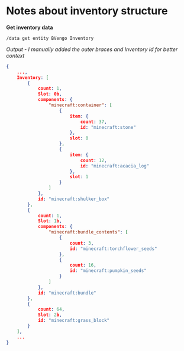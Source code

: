 # Notes about inventory structure

**Get inventory data**
```
/data get entity BVengo Inventory
```

*Output - I manually added the outer braces and Inventory id for better context*
```json
{
	...,
	Inventory: [
		{
			count: 1,
			Slot: 0b,
			components: {
				"minecraft:container": [
					{
						item: {
							count: 37,
							id: "minecraft:stone"
						},
						slot: 0
					},
					{
						item: {
							count: 12,
							id: "minecraft:acacia_log"
						},
						slot: 1
					}
				]
			},
			id: "minecraft:shulker_box"
		},
		{
			count: 1,
			Slot: 1b,
			components: {
				"minecraft:bundle_contents": [
					{
						count: 3,
						id: "minecraft:torchflower_seeds"
					},
					{
						count: 16,
						id: "minecraft:pumpkin_seeds"
					}
				]
			},
			id: "minecraft:bundle"
		},
		{
			count: 64,
			Slot: 2b,
			id: "minecraft:grass_block"
		}
	],
	...
}
```
